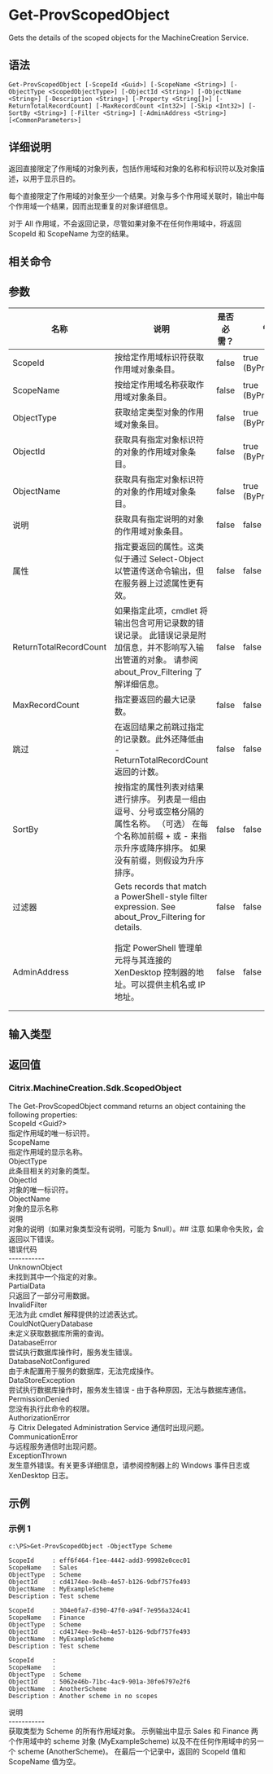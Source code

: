# Get-ProvScopedObject

Gets the details of the scoped objects for the MachineCreation Service.

## 语法

    Get-ProvScopedObject [-ScopeId <Guid>] [-ScopeName <String>] [-ObjectType <ScopedObjectType>] [-ObjectId <String>] [-ObjectName <String>] [-Description <String>] [-Property <String[]>] [-ReturnTotalRecordCount] [-MaxRecordCount <Int32>] [-Skip <Int32>] [-SortBy <String>] [-Filter <String>] [-AdminAddress <String>] [<CommonParameters>]
    

## 详细说明

返回直接限定了作用域的对象列表，包括作用域和对象的名称和标识符以及对象描述，以用于显示目的。

每个直接限定了作用域的对象至少一个结果。对象与多个作用域关联时，输出中每个作用域一个结果，因而出现重复的对象详细信息。

对于 All 作用域，不会返回记录，尽管如果对象不在任何作用域中，将返回 ScopeId 和 ScopeName 为空的结果。

## 相关命令

## 参数

| 名称                     | 说明                                                                                                    | 是否必需？ | 管道输入                  | 默认值                                   |
| ---------------------- | ----------------------------------------------------------------------------------------------------- | ----- | --------------------- | ------------------------------------- |
| ScopeId                | 按给定作用域标识符获取作用域对象条目。                                                                                   | false | true (ByPropertyName) |                                       |
| ScopeName              | 按给定作用域名称获取作用域对象条目。                                                                                    | false | true (ByPropertyName) |                                       |
| ObjectType             | 获取给定类型对象的作用域对象条目。                                                                                     | false | true (ByPropertyName) |                                       |
| ObjectId               | 获取具有指定对象标识符的对象的作用域对象条目。                                                                               | false | true (ByPropertyName) |                                       |
| ObjectName             | 获取具有指定对象标识符的对象的作用域对象条目。                                                                               | false | true (ByPropertyName) |                                       |
| 说明                     | 获取具有指定说明的对象的作用域对象条目。                                                                                  | false | false                 |                                       |
| 属性                     | 指定要返回的属性。这类似于通过 Select-Object 以管道传送命令输出，但在服务器上过滤属性更有效。                                                | false | false                 |                                       |
| ReturnTotalRecordCount | 如果指定此项，cmdlet 将输出包含可用记录数的错误记录。 此错误记录是附加信息，并不影响写入输出管道的对象。 请参阅 about_Prov_Filtering 了解详细信息。           | false | false                 | False                                 |
| MaxRecordCount         | 指定要返回的最大记录数。                                                                                          | false | false                 | 250                                   |
| 跳过                     | 在返回结果之前跳过指定的记录数。此外还降低由 -ReturnTotalRecordCount 返回的计数。                                                 | false | false                 |                                       |
| SortBy                 | 按指定的属性列表对结果进行排序。 列表是一组由逗号、分号或空格分隔的属性名称。 （可选） 在每个名称加前缀 + 或 - 来指示升序或降序排序。 如果没有前缀，则假设为升序排序。              | false | false                 | 默认排序顺序是按名称或唯一标识符。                     |
| 过滤器                    | Gets records that match a PowerShell-style filter expression. See about_Prov_Filtering for details. | false | false                 |                                       |
| AdminAddress           | 指定 PowerShell 管理单元将与其连接的 XenDesktop 控制器的地址。可以提供主机名或 IP 地址。                                            | false | false                 | Localhost。一旦有 cmdlet 提供了某个值，此值将变为默认值。 |

## 输入类型

### 

## 返回值

### Citrix.MachineCreation.Sdk.ScopedObject

The Get-ProvScopedObject command returns an object containing the following properties:  
ScopeId <Guid?>  
指定作用域的唯一标识符。  
ScopeName <string>  
指定作用域的显示名称。  
ObjectType <scopedobjecttype>  
此条目相关的对象的类型。  
ObjectId <string>  
对象的唯一标识符。  
ObjectName <string>  
对象的显示名称  
说明 <string>  
对象的说明（如果对象类型没有说明，可能为 $null）。## 注意 如果命令失败，会返回以下错误。  
错误代码  
\---\---\-----  
UnknownObject  
未找到其中一个指定的对象。  
PartialData  
只返回了一部分可用数据。  
InvalidFilter  
无法为此 cmdlet 解释提供的过滤表达式。  
CouldNotQueryDatabase  
未定义获取数据库所需的查询。  
DatabaseError  
尝试执行数据库操作时，服务发生错误。  
DatabaseNotConfigured  
由于未配置用于服务的数据库，无法完成操作。  
DataStoreException  
尝试执行数据库操作时，服务发生错误 - 由于各种原因，无法与数据库通信。  
PermissionDenied  
您没有执行此命令的权限。  
AuthorizationError  
与 Citrix Delegated Administration Service 通信时出现问题。  
CommunicationError  
与远程服务通信时出现问题。  
ExceptionThrown  
发生意外错误。有关更多详细信息，请参阅控制器上的 Windows 事件日志或 XenDesktop 日志。

## 示例

### 示例 1

    c:\PS>Get-ProvScopedObject -ObjectType Scheme
    
    ScopeId     : eff6f464-f1ee-4442-add3-99982e0cec01
    ScopeName   : Sales
    ObjectType  : Scheme
    ObjectId    : cd4174ee-9e4b-4e57-b126-9dbf757fe493
    ObjectName  : MyExampleScheme
    Description : Test scheme
    
    ScopeId     : 304e0fa7-d390-47f0-a94f-7e956a324c41
    ScopeName   : Finance
    ObjectType  : Scheme
    ObjectId    : cd4174ee-9e4b-4e57-b126-9dbf757fe493
    ObjectName  : MyExampleScheme
    Description : Test scheme
    
    ScopeId     :
    ScopeName   :
    ObjectType  : Scheme
    ObjectId    : 5062e46b-71bc-4ac9-901a-30fe6797e2f6
    ObjectName  : AnotherScheme
    Description : Another scheme in no scopes
    

说明  
\---\---\-----  
获取类型为 Scheme 的所有作用域对象。 示例输出中显示 Sales 和 Finance 两个作用域中的 scheme 对象 (MyExampleScheme) 以及不在任何作用域中的另一个 scheme (AnotherScheme)。 在最后一个记录中，返回的 ScopeId 值和 ScopeName 值为空。